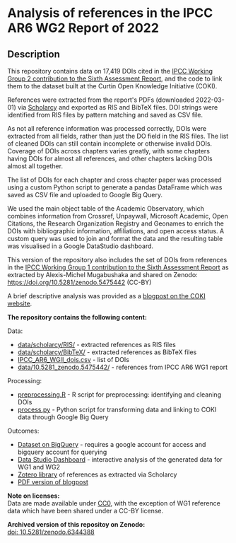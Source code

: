 # Analysis of references in the IPCC AR6 WG2 Report of 2022

## Description
This repository contains data on 17,419 DOIs cited in the [IPCC Working Group 2 contribution to the Sixth Assessment Report](https://www.ipcc.ch/report/ar6/wg2/), and the code to link them to the dataset built at the Curtin Open Knowledge Initiative (COKI).

References were extracted from the report's PDFs (downloaded 2022-03-01) via [Scholarcy](https://www.scholarcy.com/) and exported as RIS and BibTeX files. DOI strings were identified from RIS files by pattern matching and saved as CSV file. 

As not all reference information was processed correctly, DOIs were extracted from all fields, rather than just the DO field in the RIS files. The list of cleaned DOIs can still contain incomplete or otherwise invalid DOIs. Coverage of DOIs across chapters varies greatly, with some chapters having DOIs for almost all references, and other chapters lacking DOIs almost all together.

The list of DOIs for each chapter and cross chapter paper was processed using a custom Python script to generate a pandas DataFrame which was saved as CSV file and uploaded to Google Big Query.

We used the main object table of the Academic Observatory, which combines information from Crossref, Unpaywall, Microsoft Academic, Open Citations, the Research Organization Registry and Geonames to enrich the DOIs with bibliographic information, affiliations, and open access status. A custom query was used to join and format the data and the resulting table was visualised in a Google DataStudio dashboard.

This version of the repository also includes the set of DOIs from references in the [IPCC Working Group 1 contribution to the Sixth Assessment Report](https://www.ipcc.ch/report/ar6/wg1/) as extracted by Alexis-Michel Mugabushaka and shared on Zenodo: https://doi.org/10.5281/zenodo.5475442 (CC-BY)

A brief descriptive analysis was provided as a [blogpost on the COKI website](https://openknowledge.community/tracking-climate-change-openaccess/). 


**The repository contains the following content:**

Data:  
- [data/scholarcy/RIS/](data/scholarcy/RIS/) - extracted references as RIS files  
- [data/scholarcy/BibTeX/](data/scholarcy/BibTex/)  - extracted references as BibTeX files  
- [IPCC_AR6_WGII_dois.csv](data/IPCC_AR6_WGII_dois.csv) - list of DOIs  
- [data/10.5281_zenodo.5475442/](data/10.5281_zenodo.5475442) - references from IPCC AR6 WG1 report

Processing:  
- [preprocessing.R](preprocessing.R) - R script for preprocessing: identifying and cleaning DOIs  
- [process.py](process.py) - Python script for transforming data and linking to COKI data through Google Big Query

Outcomes:  
- [Dataset on BigQuery](https://console.cloud.google.com/bigquery?project=utrecht-university&ws=!1m23!1m3!8m2!1s145441926252!2sd59dfac7972a45f8a2f5ee4ac866c34d!1m4!4m3!1sacademic-observatory!2sobservatory!3sdoi20220226!1m4!4m3!1sutrecht-university!2sipcc_ar6!3sdoi_table!1m3!3m2!1sutrecht-university!2sipcc_ar6!1m4!4m3!1sutrecht-university!2sipcc_ar6!3sipcc_ar6_dois&d=ipcc_ar6&p=utrecht-university&page=table&t=doi_table&pli=1&authuser=1) - requires a google account for access and bigquery account for querying  
- [Data Studio Dashboard](https://datastudio.google.com/s/vZN2zLr9wS4) - interactive analysis of the generated data for WG1 and WG2  
- [Zotero library](https://www.zotero.org/groups/4614109) of references as extracted via Scholarcy  
- [PDF version of blogpost](IPCC%20AR6.pdf)


**Note on licenses:**   
Data are made available under [CC0](https://creativecommons.org/publicdomain/zero/1.0/), with the exception of WG1 reference data which have been shared under a CC-BY license.

**Archived version of this repositoy on Zenodo:**  
[doi: 10.5281/zenodo.6344388](https:/doi.org/10.5281/zenodo.6344388)



